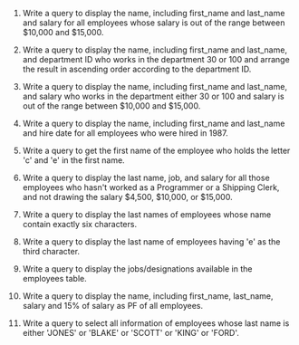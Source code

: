 1. Write a query to display the name, including first_name and last_name and salary for all employees whose salary is out of the range between $10,000 and $15,000.


2. Write a query to display the name, including first_name and last_name, and department ID who works in the department 30 or 100 and arrange the result in ascending order according to the department ID.


3. Write a query to display the name, including first_name and last_name, and salary who works in the department either 30 or 100 and salary is out of the range between $10,000 and $15,000.


4. Write a query to display the name, including first_name and last_name and hire date for all employees who were hired in 1987.


5. Write a query to get the first name of the employee who holds the letter 'c' and 'e' in the first name.


6. Write a query to display the last name, job, and salary for all those employees who hasn't worked as a Programmer or a Shipping Clerk, and not drawing the salary $4,500, $10,000, or $15,000.

 
7. Write a query to display the last names of employees whose name contain exactly six characters.


8. Write a query to display the last name of employees having 'e' as the third character.


9. Write a query to display the jobs/designations available in the employees table.


10. Write a query to display the name, including first_name, last_name, salary and 15% of salary as PF of all employees.


11. Write a query to select all information of employees whose last name is either 'JONES' or 'BLAKE' or 'SCOTT' or 'KING' or 'FORD'.


